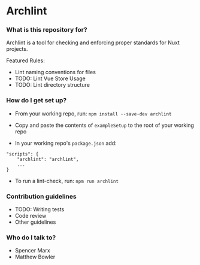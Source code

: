 # Archlint

### What is this repository for?

Archlint is a tool for checking and enforcing proper standards for Nuxt projects.

Featured Rules:

- Lint naming conventions for files
- TODO: Lint Vue Store Usage
- TODO: Lint directory structure

### How do I get set up?

- From your working repo, run: `npm install --save-dev archlint`

- Copy and paste the contents of `exampleSetup` to the root of your working repo

- In your working repo's `package.json` add:

```
"scripts": {
    "archlint": "archlint",
    ...
}
```

- To run a lint-check, run: `npm run archlint`

### Contribution guidelines

- TODO: Writing tests
- Code review
- Other guidelines

### Who do I talk to?

- Spencer Marx
- Matthew Bowler
